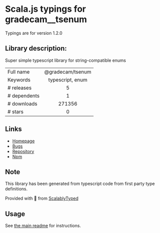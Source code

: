 
# Scala.js typings for gradecam__tsenum

Typings are for version 1.2.0

## Library description:
Super simple typescript library for string-compatible enums

|                    |                 |
| ------------------ | :-------------: |
| Full name          | @gradecam/tsenum |
| Keywords           | typescript, enum |
| # releases         | 5 |
| # dependents       | 1 |
| # downloads        | 271356 |
| # stars            | 0 |

## Links
- [Homepage](https://github.com/gradecam/tsenum#readme)
- [Bugs](https://github.com/gradecam/tsenum/issues)
- [Repository](https://github.com/gradecam/tsenum)
- [Npm](https://www.npmjs.com/package/%40gradecam%2Ftsenum)
    


## Note
This library has been generated from typescript code from first party type definitions.

Provided with :purple_heart: from [ScalablyTyped](https://github.com/oyvindberg/ScalablyTyped)

## Usage
See [the main readme](../../readme.md) for instructions.



